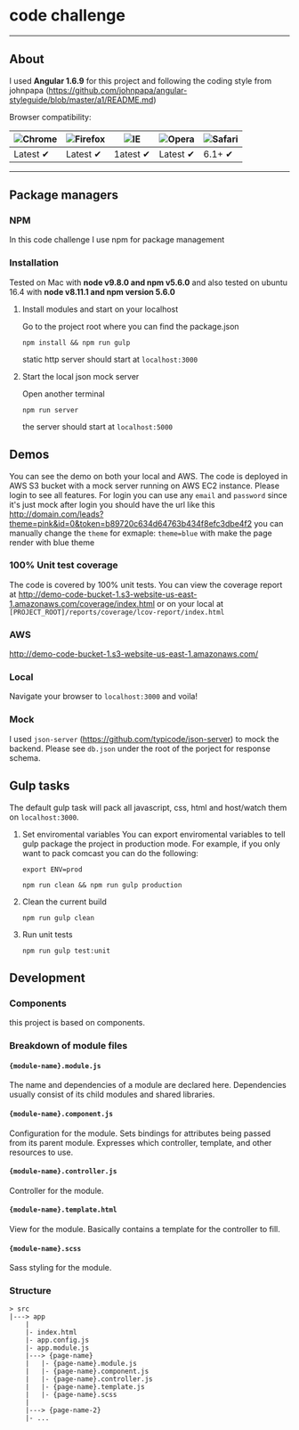 # code challenge

---

## About
I used **Angular 1.6.9** for this project and following the coding style from johnpapa (https://github.com/johnpapa/angular-styleguide/blob/master/a1/README.md)

Browser compatibility:

![Chrome](https://cdnjs.cloudflare.com/ajax/libs/browser-logos/39.1.1/chrome/chrome_48x48.png) | ![Firefox](https://cdnjs.cloudflare.com/ajax/libs/browser-logos/39.1.1/firefox/firefox_48x48.png) | ![IE](https://cdnjs.cloudflare.com/ajax/libs/browser-logos/39.1.1/archive/internet-explorer_9-11/internet-explorer_9-11_48x48.png) | ![Opera](https://cdnjs.cloudflare.com/ajax/libs/browser-logos/39.1.1/opera/opera_48x48.png) | ![Safari](https://cdnjs.cloudflare.com/ajax/libs/browser-logos/39.1.1/safari/safari_48x48.png)
--- | --- | --- | --- | --- |
Latest ✔ | Latest ✔ | 1atest ✔ | Latest ✔ | 6.1+ ✔ |
---

## Package managers

### NPM

In this code challenge I use npm for package management

### Installation

Tested on Mac with **node v9.8.0 and npm  v5.6.0** and also tested on ubuntu 16.4 with **node v8.11.1 and npm version 5.6.0**

1. Install modules and start on your localhost

    Go to the project root where you can find the package.json
    ```
    npm install && npm run gulp
    ```
    static http server should start at `localhost:3000`
2. Start the local json mock server

    Open another terminal
    ```
    npm run server
    ```
    the server should start at `localhost:5000`

## Demos
You can see the demo on both your local and AWS. The code is deployed in AWS S3 bucket with a mock server running on AWS EC2 instance. Please login to see all features. For login you can use any `email` and `password` since it's just mock after login you should have the url like this http://domain.com/leads?theme=pink&id=0&token=b89720c634d64763b434f8efc3dbe4f2
you can manually change the `theme` for exmaple: `theme=blue` with make the page render with blue theme

### 100% Unit test coverage
The code is covered by 100% unit tests. You can view the coverage report at http://demo-code-bucket-1.s3-website-us-east-1.amazonaws.com/coverage/index.html
or on your local at `[PROJECT_ROOT]/reports/coverage/lcov-report/index.html`

### AWS
http://demo-code-bucket-1.s3-website-us-east-1.amazonaws.com/

### Local
Navigate your browser to `localhost:3000` and voila!

### Mock
I used `json-server` (https://github.com/typicode/json-server) to mock the backend. Please see `db.json` under the root of the porject for response schema.


## Gulp tasks

The default gulp task will pack all javascript, css, html and host/watch them on ``localhost:3000``. 

1. Set enviromental variables
    You can export enviromental variables to tell gulp package the project in production mode.
    For example, if you only want to pack comcast you can do the following:
    ```
    export ENV=prod

    npm run clean && npm run gulp production
    ```
    
2. Clean the current build
   ```
   npm run gulp clean
   ```

3. Run unit tests
    ```
    npm run gulp test:unit
    ```

## Development
### Components
this project is based on components.

### Breakdown of module files
#### `{module-name}.module.js`
The name and dependencies of a module are declared here. Dependencies usually consist of its child modules and shared libraries.

#### `{module-name}.component.js`
Configuration for the module. Sets bindings for attributes being passed from its parent module. Expresses which controller, template, and other resources to use.

#### `{module-name}.controller.js`
Controller for the module.

#### `{module-name}.template.html`
View for the module. Basically contains a template for the controller to fill.

#### `{module-name}.scss`
Sass styling for the module.

### Structure

```
> src
|---> app
    |
    |- index.html
    |- app.config.js
    |- app.module.js
    |---> {page-name}
    |   |- {page-name}.module.js
    |   |- {page-name}.component.js
    |   |- {page-name}.controller.js
    |   |- {page-name}.template.js
    |   |- {page-name}.scss
    |
    |---> {page-name-2}
    |- ...
```

